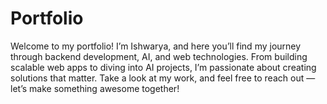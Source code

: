 # Portfolio
Welcome to my portfolio! I’m Ishwarya, and here you’ll find my journey through backend development, AI, and web technologies. From building scalable web apps to diving into AI projects, I’m passionate about creating solutions that matter. Take a look at my work, and feel free to reach out — let’s make something awesome together!
